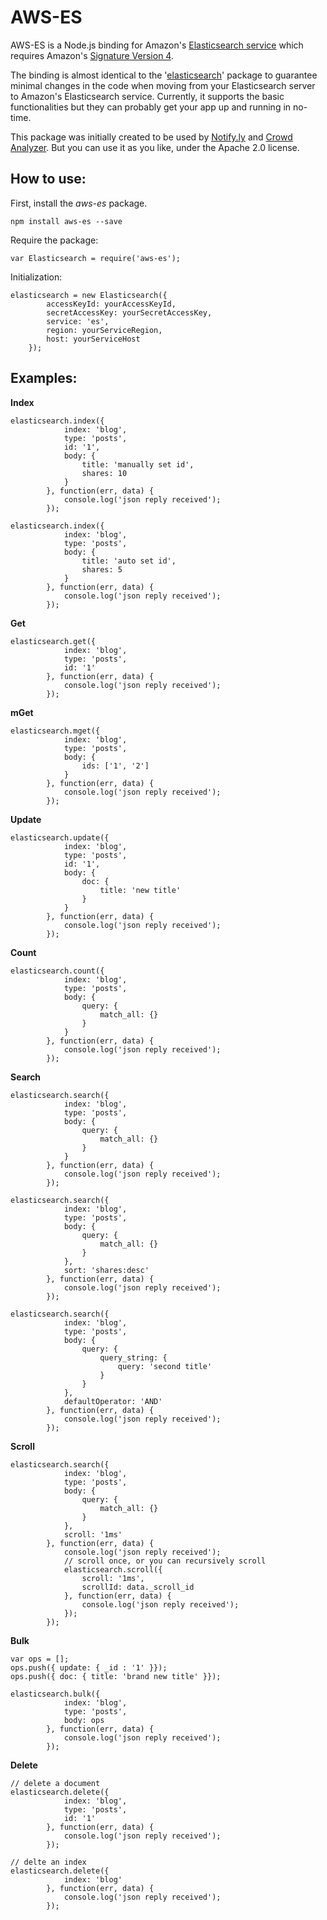 **AWS-ES**
======

AWS-ES is a Node.js binding for Amazon's [Elasticsearch service](https://aws.amazon.com/elasticsearch-service/) which requires Amazon's [Signature Version 4](http://docs.aws.amazon.com/general/latest/gr/signature-version-4.html).

The binding is almost identical to the '[elasticsearch](https://www.npmjs.com/package/elasticsearch)' package to guarantee minimal changes in the code when moving from your Elasticsearch server to Amazon's Elasticsearch service. Currently, it supports the basic functionalities but they can probably get your app up and running in no-time.

This package was initially created to be used by [Notify.ly](https://notify.ly/) and [Crowd Analyzer](http://crowdanalyzer.com/). But you can use it as you like, under the Apache 2.0 license.

**How to use:**
---------
First, install the *aws-es* package.

    npm install aws-es --save

Require the package:

    var Elasticsearch = require('aws-es');

Initialization:

    elasticsearch = new Elasticsearch({
			accessKeyId: yourAccessKeyId,
			secretAccessKey: yourSecretAccessKey,
			service: 'es',
			region: yourServiceRegion,
			host: yourServiceHost
		});

**Examples:**
---------

**Index**

    elasticsearch.index({
				index: 'blog',
				type: 'posts',
				id: '1',
				body: {
					title: 'manually set id',
					shares: 10
				}
			}, function(err, data) {
				console.log('json reply received');
            });

    elasticsearch.index({
				index: 'blog',
				type: 'posts',
				body: {
					title: 'auto set id',
					shares: 5
				}
			}, function(err, data) {
				console.log('json reply received');
            });



**Get**

    elasticsearch.get({
				index: 'blog',
				type: 'posts',
				id: '1'
			}, function(err, data) {
				console.log('json reply received');
            });



**mGet**

    elasticsearch.mget({
				index: 'blog',
				type: 'posts',
				body: {
					ids: ['1', '2']
				}
			}, function(err, data) {
				console.log('json reply received');
            });



**Update**

    elasticsearch.update({
				index: 'blog',
				type: 'posts',
				id: '1',
				body: {
					doc: {
						title: 'new title'
					}
				}
			}, function(err, data) {
				console.log('json reply received');
            });



**Count**

    elasticsearch.count({
				index: 'blog',
				type: 'posts',
				body: {
					query: {
				    	match_all: {}
					}
				}
			}, function(err, data) {
                console.log('json reply received');
            });



**Search**

    elasticsearch.search({
				index: 'blog',
				type: 'posts',
				body: {
					query: {
				    	match_all: {}
					}
				}
			}, function(err, data) {
				console.log('json reply received');
            });

    elasticsearch.search({
				index: 'blog',
				type: 'posts',
				body: {
					query: {
				    	match_all: {}
					}
				},
				sort: 'shares:desc'
			}, function(err, data) {
				console.log('json reply received');
            });

    elasticsearch.search({
				index: 'blog',
				type: 'posts',
				body: {
					query: {
						query_string: {
							query: 'second title'
						}
					}
				},
				defaultOperator: 'AND'
			}, function(err, data) {
				console.log('json reply received');
			});



**Scroll**

    elasticsearch.search({
				index: 'blog',
				type: 'posts',
				body: {
					query: {
						match_all: {}
					}
				},
				scroll: '1ms'
			}, function(err, data) {
				console.log('json reply received');
				// scroll once, or you can recursively scroll
				elasticsearch.scroll({
					scroll: '1ms',
					scrollId: data._scroll_id
				}, function(err, data) {
					console.log('json reply received');
				});
			});


**Bulk**

	var ops = [];
	ops.push({ update: { _id : '1' }});
	ops.push({ doc: { title: 'brand new title' }});

	elasticsearch.bulk({
				index: 'blog',
				type: 'posts',
				body: ops
			}, function(err, data) {
				console.log('json reply received');
            });



**Delete**

    // delete a document
    elasticsearch.delete({
				index: 'blog',
				type: 'posts',
				id: '1'
			}, function(err, data) {
				console.log('json reply received');
            });

    // delte an index
    elasticsearch.delete({
				index: 'blog'
			}, function(err, data) {
				console.log('json reply received');
            });